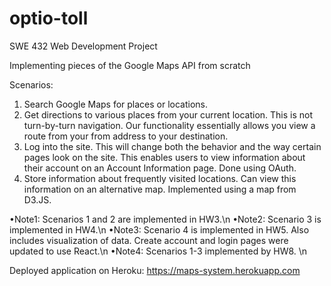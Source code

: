 # optio-toll
SWE 432 Web Development Project

Implementing pieces of the Google Maps API from scratch

Scenarios:

1. Search Google Maps for places or locations.
2. Get directions to various places from your current location. This is not turn-by-turn navigation. Our functionality essentially allows you view a route from your from address to your destination.
3. Log into the site. This will change both the behavior and the way certain pages look on the site. This enables users to view information about their account on an Account Information page. Done using OAuth.
4. Store information about frequently visited locations. Can view this information on an alternative map. Implemented using a map from D3.JS.

•Note1: Scenarios 1 and 2 are implemented in HW3.\n
•Note2: Scenario 3 is implemented in HW4.\n
•Note3: Scenario 4 is implemented in HW5. Also includes visualization of data. Create account and login pages were updated to use React.\n
•Note4: Scenarios 1-3 implemented by HW8. \n

Deployed application on Heroku: https://maps-system.herokuapp.com


